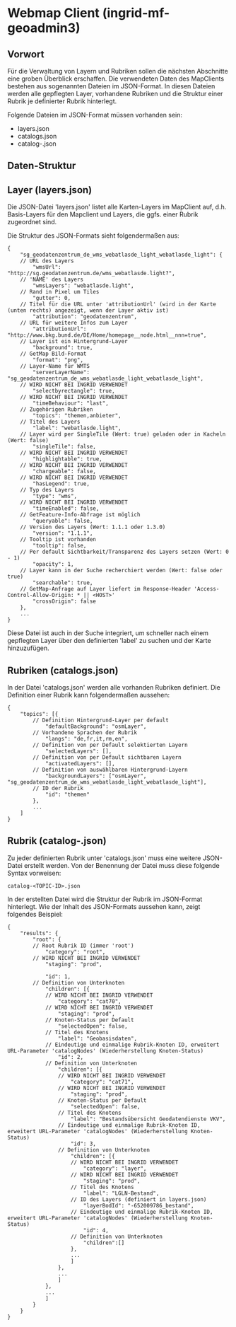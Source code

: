 Webmap Client (ingrid-mf-geoadmin3)
============= 

Vorwort
----------

Für die Verwaltung von Layern und Rubriken sollen die nächsten Abschnitte eine groben Überblick erschaffen. Die verwendeten Daten des MapClients bestehen aus sogenannten Dateien im JSON-Format. In diesen Dateien werden alle gepflegten Layer, vorhandene Rubriken und die Struktur einer Rubrik je definierter Rubrik hinterlegt. 

Folgende Dateien im JSON-Format müssen vorhanden sein:

- layers.json 
- catalogs.json
- catalog-<TOPICS-ID>.json 

Daten-Struktur
----------

## Layer (layers.json)

Die JSON-Datei 'layers.json' listet alle Karten-Layers im MapClient auf, d.h. Basis-Layers für den Mapclient und Layers, die ggfs. einer Rubrik zugeordnet sind.

Die Struktur des JSON-Formats sieht folgendermaßen aus:

    {
        "sg_geodatenzentrum_de_wms_webatlasde_light_webatlasde_light": {
        // URL des Layers
            "wmsUrl": "http://sg.geodatenzentrum.de/wms_webatlasde.light?",
        // 'NAME' des Layers
            "wmsLayers": "webatlasde.light",
        // Rand in Pixel um Tiles
            "gutter": 0,
        // Titel für die URL unter 'attributionUrl' (wird in der Karte (unten rechts) angezeigt, wenn der Layer aktiv ist)
            "attribution": "geodatenzentrum",
        // URL für weitere Infos zum Layer
            "attributionUrl": "http://www.bkg.bund.de/DE/Home/homepage__node.html__nnn=true",
        // Layer ist ein Hintergrund-Layer 
            "background": true,
        // GetMap Bild-Format
            "format": "png",
        // Layer-Name für WMTS
            "serverLayerName": "sg_geodatenzentrum_de_wms_webatlasde_light_webatlasde_light",
        // WIRD NICHT BEI INGRID VERWENDET
            "selectbyrectangle": true,
        // WIRD NICHT BEI INGRID VERWENDET
            "timeBehaviour": "last",
        // Zugehörigen Rubriken
            "topics": "themen,anbieter",
        // Titel des Layers
            "label": "webatlasde.light",
        // Layer wird per SingleTile (Wert: true) geladen oder in Kacheln (Wert: false) 
            "singleTile": false,
        // WIRD NICHT BEI INGRID VERWENDET
            "highlightable": true,
        // WIRD NICHT BEI INGRID VERWENDET
            "chargeable": false, 
        // WIRD NICHT BEI INGRID VERWENDET
            "hasLegend": true,
        // Typ des Layers
            "type": "wms",
        // WIRD NICHT BEI INGRID VERWENDET
            "timeEnabled": false,
        // GetFeature-Info-Abfrage ist möglich
            "queryable": false,
        // Version des Layers (Wert: 1.1.1 oder 1.3.0)
            "version": "1.1.1",
        // Tooltip ist vorhanden
            "tooltip": false,
        // Per default Sichtbarkeit/Transparenz des Layers setzen (Wert: 0 - 1)
            "opacity": 1,
        // Layer kann in der Suche recherchiert werden (Wert: false oder true)
            "searchable": true,
        // GetMap-Anfrage auf Layer liefert im Response-Header 'Access-Control-Allow-Origin: * || <HOST>'
            "crossOrigin": false
        },
        ... 
    }

Diese Datei ist auch in der Suche integriert, um schneller nach einem gepflegten Layer über den definierten 'label' zu suchen und der Karte hinzuzufügen.

## Rubriken (catalogs.json)

In der Datei 'catalogs.json' werden alle vorhanden Rubriken definiert. Die Definition einer Rubrik kann folgendermaßen aussehen:

    {
        "topics": [{
            // Definition Hintergrund-Layer per default
                "defaultBackground": "osmLayer",
            // Vorhandene Sprachen der Rubrik 
                "langs": "de,fr,it,rm,en",
            // Definition von per Default selektierten Layern
                "selectedLayers": [],
            // Definition von per Default sichtbaren Layern
                "activatedLayers": [],
            // Definition von auswählbaren Hintergrund-Layern
                "backgroundLayers": ["osmLayer", "sg_geodatenzentrum_de_wms_webatlasde_light_webatlasde_light"],
            // ID der Rubrik 
                "id": "themen"
            },
            ...
        ]
    }

## Rubrik (catalog-<TOPIC-ID>.json)

Zu jeder definierten Rubrik unter 'catalogs.json' muss eine weitere JSON-Datei erstellt werden. Von der Benennung der Datei muss diese folgende Syntax vorweisen:

    catalog-<TOPIC-ID>.json

In der erstellten Datei wird die Struktur der Rubrik im JSON-Format hinterlegt. Wie der Inhalt des JSON-Formats aussehen kann, zeigt folgendes Beispiel:

    {
        "results": {
            "root": {
            // Root Rubrik ID (immer 'root')
                "category": "root",
            // WIRD NICHT BEI INGRID VERWENDET
                "staging": "prod",
            
                "id": 1,
            // Definition von Unterknoten
                "children": [{
                // WIRD NICHT BEI INGRID VERWENDET
                    "category": "cat70",
                // WIRD NICHT BEI INGRID VERWENDET
                    "staging": "prod",
                // Knoten-Status per Default
                    "selectedOpen": false,
                // Titel des Knotens
                    "label": "Geobasisdaten",
                // Eindeutige und einmalige Rubrik-Knoten ID, erweitert URL-Parameter 'catalogNodes' (Wiederherstellung Knoten-Status)
                    "id": 2, 
                // Definition von Unterknoten
                    "children": [{
                    // WIRD NICHT BEI INGRID VERWENDET
                        "category": "cat71",
                    // WIRD NICHT BEI INGRID VERWENDET
                        "staging": "prod",
                    // Knoten-Status per Default
                        "selectedOpen": false,
                    // Titel des Knotens
                        "label": "Bestandsübersicht Geodatendienste VKV",
                    // Eindeutige und einmalige Rubrik-Knoten ID, erweitert URL-Parameter 'catalogNodes' (Wiederherstellung Knoten-Status)
                        "id": 3,
                    // Definition von Unterknoten
                        "children": [{
                        // WIRD NICHT BEI INGRID VERWENDET
                            "category": "layer",
                        // WIRD NICHT BEI INGRID VERWENDET
                            "staging": "prod",
                        // Titel des Knotens
                            "label": "LGLN-Bestand",
                        // ID des Layers (definiert in layers.json)
                            "layerBodId": "-652009786_bestand",
                        // Eindeutige und einmalige Rubrik-Knoten ID, erweitert URL-Parameter 'catalogNodes' (Wiederherstellung Knoten-Status)
                            "id": 4,
                        // Definition von Unterknoten
                            "children":[]
                        },
                        ...
                        ]
                    },
                    ...
                    ]
                },
                ...
                ]
            }
        }
    }

